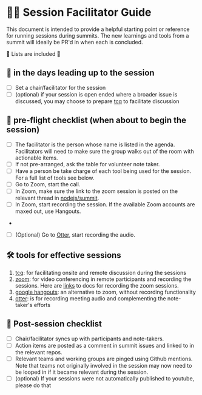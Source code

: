 # 💁🏽 Session Facilitator Guide

This document is intended to provide a helpful starting point or reference for running sessions during summits.
The new learnings and tools from a summit will ideally be PR'd in when each is concluded.

🎉 Lists are included 🎉

## 📅 in the days leading up to the session
- [ ] Set a chair/facilitator for the session
- [ ] (optional) if your session is open ended where a broader issue is discussed, you may choose to prepare [tcq](https://tcq.app/) to facilitate discussion

## 🛫 pre-flight checklist (when about to begin the session)
- [ ] The facilitator is the person whose name is listed in the agenda. Facilitators will need to make sure the group walks out of the room with actionable items.
- [ ] If not pre-arranged, ask the table for volunteer note taker.
- [ ] Have a person be take charge of each tool being used for the session. For a full list of tools see below.
- [ ] Go to Zoom, start the call.
- [ ] In Zoom, make sure the link to the zoom session is posted on the relevant thread in [nodejs/summit](https://github.com/nodejs/summit/issues/).
- [ ] In Zoom, start recording the session. If the available Zoom accounts are maxed out, use Hangouts.
- 
- [ ] (Optional) Go to [Otter](https://otter.ai), start recording the audio.

## 🛠 tools for effective sessions

1. [tcq](https://tcq.app/): for facilitating onsite and remote discussion during the sessions
2. [zoom](https://zoom.us/signin): for video conferencing in remote participants and recording the sessions. Here are [links](https://support.zoom.us/hc/en-us/sections/200208179-Recording) to docs for recording the zoom sessions.
3. [google hangouts](https://hangouts.google.com): an alternative to zoom, without recording functionality
4. [otter](https://otter.ai): is for recording meeting audio and complementing the note-taker's efforts

## 🛬 Post-session checklist

- [ ] Chair/facilitator syncs up with participants and note-takers.
- [ ] Action items are posted as a comment in summit issues and linked to in the relevant repos.
- [ ] Relevant teams and working groups are pinged using Github mentions. Note that teams not originally involved in the session may now need to be looped in if it became relevant during the session.
- [ ] (optional) If your sessions were not automatically published to youtube, please do that
